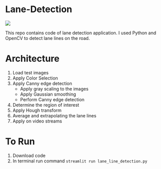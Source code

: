 # Lane-Detection
<img src="demo_gif.gif" />

This repo contains code of lane detection application. I used Python and OpenCV to detect lane lines on the road.

# Architecture
1. Load test images
2. Apply Color Selection
3. Apply Canny edge detection
    - Apply gray scaling to the images
    - Apply Gaussian smoothing
    - Perform Canny edge detection
4. Determine the region of interest
5. Apply Hough transform
6. Average and extrapolating the lane lines
7. Apply on video streams

# To Run 
1. Download code
2. In terminal run command `streamlit run lane_line_detection.py`
